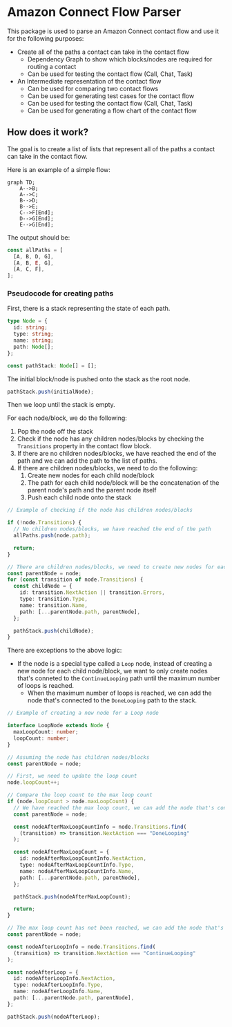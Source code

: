 # Amazon Connect Flow Parser

This package is used to parse an Amazon Connect contact flow and use it for the following purposes:

- Create all of the paths a contact can take in the contact flow
  - Dependency Graph to show which blocks/nodes are required for routing a contact
  - Can be used for testing the contact flow (Call, Chat, Task)
- An Intermediate representation of the contact flow
  - Can be used for comparing two contact flows
  - Can be used for generating test cases for the contact flow
  - Can be used for testing the contact flow (Call, Chat, Task)
  - Can be used for generating a flow chart of the contact flow

## How does it work?

The goal is to create a list of lists that represent all of the paths a contact can take in the contact flow.

Here is an example of a simple flow:

```mermaid
graph TD;
    A-->B;
    A-->C;
    B-->D;
    B-->E;
    C-->F[End];
    D-->G[End];
    E-->G[End];
```

The output should be:

```typescript
const allPaths = [
  [A, B, D, G],
  [A, B, E, G],
  [A, C, F],
];
```

### Pseudocode for creating paths

First, there is a stack representing the state of each path.

```typescript
type Node = {
  id: string;
  type: string;
  name: string;
  path: Node[];
};

const pathStack: Node[] = [];
```

The initial block/node is pushed onto the stack as the root node.

```typescript
pathStack.push(initialNode);
```

Then we loop until the stack is empty.

For each node/block, we do the following:

1. Pop the node off the stack
2. Check if the node has any children nodes/blocks by checking the `Transitions` property in the contact flow block.
3. If there are no children nodes/blocks, we have reached the end of the path and we can add the path to the list of paths.
4. If there are children nodes/blocks, we need to do the following:
   1. Create new nodes for each child node/block
   2. The path for each child node/block will be the concatenation of the parent node's path and the parent node itself
   3. Push each child node onto the stack

```typescript
// Example of checking if the node has children nodes/blocks

if (!node.Transitions) {
  // No children nodes/blocks, we have reached the end of the path
  allPaths.push(node.path);

  return;
}

// There are children nodes/blocks, we need to create new nodes for each child node/block
const parentNode = node;
for (const transition of node.Transitions) {
  const childNode = {
    id: transition.NextAction || transition.Errors,
    type: transition.Type,
    name: transition.Name,
    path: [...parentNode.path, parentNode],
  };

  pathStack.push(childNode);
}
```

There are exceptions to the above logic:

- If the node is a special type called a `Loop` node, instead of creating a new node for each child node/block, we want to only create nodes that's conneted to the `ContinueLooping` path until the maximum number of loops is reached.
  - When the maximum number of loops is reached, we can add the node that's connected to the `DoneLooping` path to the stack.

```typescript
// Example of creating a new node for a Loop node

interface LoopNode extends Node {
  maxLoopCount: number;
  loopCount: number;
}

// Assuming the node has children nodes/blocks
const parentNode = node;

// First, we need to update the loop count
node.loopCount++;

// Compare the loop count to the max loop count
if (node.loopCount > node.maxLoopCount) {
  // We have reached the max loop count, we can add the node that's connected to the `DoneLooping` path to the stack
  const parentNode = node;

  const nodeAfterMaxLoopCountInfo = node.Transitions.find(
    (transition) => transition.NextAction === "DoneLooping"
  );

  const nodeAfterMaxLoopCount = {
    id: nodeAfterMaxLoopCountInfo.NextAction,
    type: nodeAfterMaxLoopCountInfo.Type,
    name: nodeAfterMaxLoopCountInfo.Name,
    path: [...parentNode.path, parentNode],
  };

  pathStack.push(nodeAfterMaxLoopCount);

  return;
}

// The max loop count has not been reached, we can add the node that's connected to the `ContinueLooping` path to the stack
const parentNode = node;

const nodeAfterLoopInfo = node.Transitions.find(
  (transition) => transition.NextAction === "ContinueLooping"
);

const nodeAfterLoop = {
  id: nodeAfterLoopInfo.NextAction,
  type: nodeAfterLoopInfo.Type,
  name: nodeAfterLoopInfo.Name,
  path: [...parentNode.path, parentNode],
};

pathStack.push(nodeAfterLoop);
```
